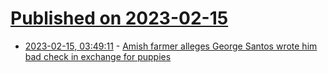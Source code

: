 # [Published on 2023-02-15](index.md)

* [2023-02-15, 03:49:11](https://news.ycombinator.com/item?id=34799873) - [Amish farmer alleges George Santos wrote him bad check in exchange for puppies](https://www.cnn.com/2023/02/14/politics/santos-puppies-amish-farmer-check/index.html)
